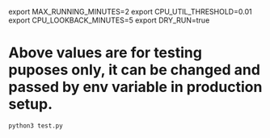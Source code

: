 export MAX_RUNNING_MINUTES=2
export CPU_UTIL_THRESHOLD=0.01
export CPU_LOOKBACK_MINUTES=5
export DRY_RUN=true


# Above values are for testing puposes only,  it can be changed and passed by env variable in production setup.

```
python3 test.py
